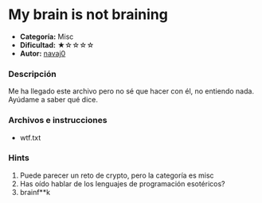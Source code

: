 # My brain is not braining
- **Categoría:** Misc
- **Dificultad:** ★☆☆☆☆
- **Autor:** [navaj0](https://github.com/samu-delucas)

### Descripción
Me ha llegado este archivo pero no sé que hacer con él, no entiendo nada.
Ayúdame a saber qué dice.

### Archivos e instrucciones
- wtf.txt

### Hints
1. Puede parecer un reto de crypto, pero la categoría es misc
2. Has oído hablar de los lenguajes de programación esotéricos?
3. brainf**k